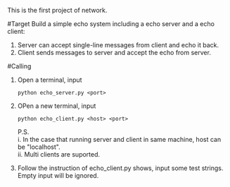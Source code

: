 This is the first project of network.

#Target
Build a simple echo system including a echo server and a echo client:   
1. Server can accept single-line messages from client and echo it back.     
2. Client sends messages to server and accept the echo from server.

#Calling
1. Open a terminal, input       
    ```
    python echo_server.py <port>
    ```
2. OPen a new terminal, input       
    ```
    python echo_client.py <host> <port>
    ```

    P.S.        
    i.  In the case that running server and client in same machine, host can be "localhost".        
    ii. Multi clients are suported.

3. Follow the instruction of echo_client.py shows, input some test strings. Empty input will be ignored.